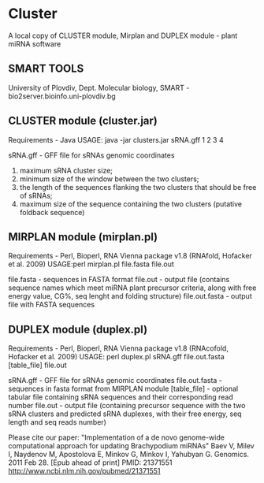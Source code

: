 # Cluster
A local copy of CLUSTER module, Mirplan and DUPLEX module - plant miRNA software


## SMART TOOLS

University of Plovdiv, Dept. Molecular biology, SMART - bio2server.bioinfo.uni-plovdiv.bg

## CLUSTER module (cluster.jar)


Requirements - Java
USAGE: java -jar clusters.jar sRNA.gff 1 2 3 4

sRNA.gff - GFF file for sRNAs genomic coordinates
1) maximum sRNA cluster size; 
2) minimum size of the window between the two clusters; 
3) the length of the sequences flanking the two clusters that should be free of sRNAs;
4) maximum size of the sequence containing the two clusters (putative foldback sequence) 
  

## MIRPLAN module (mirplan.pl)


Requirements - Perl, Bioperl, RNA Vienna package v1.8 (RNAfold, Hofacker et al. 2009)
USAGE:perl mirplan.pl file.fasta file.out

file.fasta - sequences in FASTA format
file.out   - output file (contains sequence names which meet miRNA plant precursor criteria, along with free energy value, CG%, seq lenght and folding structure)
file.out.fasta - output file with FASTA sequences

	
## DUPLEX module  (duplex.pl)


Requirements - Perl, Bioperl, RNA Vienna package v1.8 (RNAcofold, Hofacker et al. 2009)
USAGE: perl duplex.pl sRNA.gff file.out.fasta [table_file] file.out


sRNA.gff - GFF file for sRNAs genomic coordinates
file.out.fasta - sequences in fasta format from MIRPLAN module
[table_file] - optional tabular file containing sRNA sequences and their corresponding read number
file.out - output file (containing precursor sequence with the two sRNA clusters and predicted sRNA duplexes, with their free energy, seq length and seq reads number)


Please cite our paper: "Implementation of a de novo genome-wide computational approach for updating Brachypodium miRNAs" 
Baev V, Milev I, Naydenov M, Apostolova E, Minkov G, Minkov I, Yahubyan G. Genomics. 2011 Feb 28. [Epub ahead of print] PMID: 21371551 http://www.ncbi.nlm.nih.gov/pubmed/21371551
